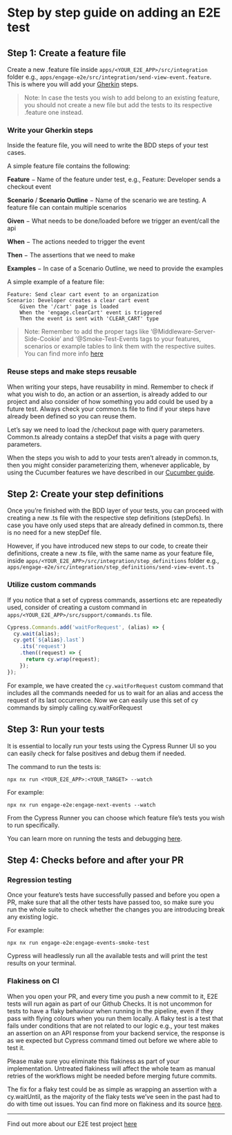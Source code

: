 # Step by step guide on adding an E2E test

## Step 1: Create a feature file

Create a new .feature file inside `apps/<YOUR_E2E_APP>/src/integration` folder e.g., `apps/engage-e2e/src/integration/send-view-event.feature`. This is where you will add your [Gherkin](https://cucumber.io/docs/gherkin/) steps.

> Note: In case the tests you wish to add belong to an existing feature, you should not create a new file but add the tests to its respective .feature one instead.

### Write your Gherkin steps

Inside the feature file, you will need to write the BDD steps of your test cases.

A simple feature file contains the following:

**Feature** − Name of the feature under test, e.g., Feature: Developer sends a checkout event

**Scenario** / **Scenario Outline** − Name of the scenario we are testing. A feature file can contain multiple scenarios

**Given** − What needs to be done/loaded before we trigger an event/call the api

**When** − The actions needed to trigger the event

**Then** − The assertions that we need to make

**Examples** − In case of a Scenario Outline, we need to provide the examples

A simple example of a feature file:

```gherkin
Feature: Send clear cart event to an organization
Scenario: Developer creates a clear cart event
    Given the '/cart' page is loaded
    When the 'engage.clearCart' event is triggered
    Then the event is sent with 'CLEAR_CART' type
```

> Note: Remember to add the proper tags like ‘@Middleware-Server-Side-Cookie’ and ‘@Smoke-Test-Events tags to your features, scenarios or example tables to link them with the respective suites. You can find more info [here](https://stylelabs.atlassian.net/wiki/spaces/MAP/pages/4089282837/Cucumber+guide#Tags)

### Reuse steps and make steps reusable

When writing your steps, have reusability in mind. Remember to check if what you wish to do, an action or an assertion, is already added to our project and also consider of how something you add could be used by a future test.
Always check your common.ts file to find if your steps have already been defined so you can reuse them.

Let’s say we need to load the /checkout page with query parameters. Common.ts already contains a stepDef that visits a page with query parameters.

When the steps you wish to add to your tests aren’t already in common.ts, then you might consider parameterizing them, whenever applicable, by using the Cucumber features we have described in our [Cucumber guide](https://stylelabs.atlassian.net/wiki/spaces/MAP/pages/4089282837/Cucumber+guide).

## Step 2: Create your step definitions

Once you’re finished with the BDD layer of your tests, you can proceed with creating a new .ts file with the respective step definitions (stepDefs). In case you have only used steps that are already defined in common.ts, there is no need for a new stepDef file.

However, if you have introduced new steps to our code, to create their definitions, create a new .ts file, with the same name as your feature file, inside `apps/<YOUR_E2E_APP>/src/integration/step_definitions` folder e.g., `apps/engage-e2e/src/integration/step_definitions/send-view-event.ts`

### Utilize custom commands

If you notice that a set of cypress commands, assertions etc are repeatedly used, consider of creating a custom command in `apps/<YOUR_E2E_APP>/src/support/commands.ts` file.

```javascript
Cypress.Commands.add('waitForRequest', (alias) => {
  cy.wait(alias);
  cy.get(`${alias}.last`)
    .its('request')
    .then((request) => {
      return cy.wrap(request);
    });
});
```

For example, we have created the `cy.waitForRequest` custom command that includes all the commands needed for us to wait for an alias and access the request of its last occurrence. Now we can easily use this set of cy commands by simply calling cy.waitForRequest

## Step 3: Run your tests

It is essential to locally run your tests using the Cypress Runner UI so you can easily check for false positives and debug them if needed.

The command to run the tests is:

```
npx nx run <YOUR_E2E_APP>:<YOUR_TARGET> --watch
```

For example:

```
npx nx run engage-e2e:engage-next-events --watch
```

From the Cypress Runner you can choose which feature file’s tests you wish to run specifically.

You can learn more on running the tests and debugging [here](https://stylelabs.atlassian.net/wiki/spaces/MAP/pages/4091052241/Cypress+guide#Running-the-tests-locally).

## Step 4: Checks before and after your PR

### Regression testing

Once your feature’s tests have successfully passed and before you open a PR, make sure that all the other tests have passed too, so make sure you run the whole suite to check whether the changes you are introducing break any existing logic.

For example:

```
npx nx run engage-e2e:engage-events-smoke-test
```

Cypress will headlessly run all the available tests and will print the test results on your terminal.

### Flakiness on CI

When you open your PR, and every time you push a new commit to it, E2E tests will run again as part of our Github Checks. It is not uncommon for tests to have a flaky behaviour when running in the pipeline, even if they pass with flying colours when you run them locally. A flaky test is a test that fails under conditions that are not related to our logic e.g., your test makes an assertion on an API response from your backend service, the response is as we expected but Cypress command timed out before we where able to test it.

Please make sure you eliminate this flakiness as part of your implementation. Untreated flakiness will affect the whole team as manual retries of the workflows might be needed before merging future commits.

The fix for a flaky test could be as simple as wrapping an assertion with a cy.waitUntil, as the majority of the flaky tests we’ve seen in the past had to do with time out issues. You can find more on flakiness and its source [here](https://stylelabs.atlassian.net/wiki/spaces/MAP/pages/4091052241/Cypress+guide#Cypress-Asynchronous-Nature).

---

Find out more about our E2E test project [here](https://stylelabs.atlassian.net/wiki/spaces/MAP/pages/4088334343/Cypress+E2E+Test+Suite)
